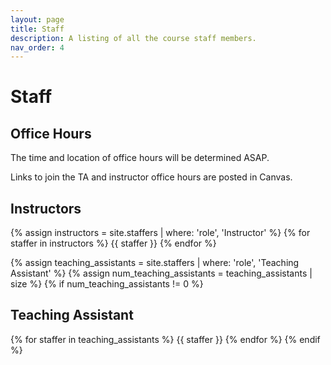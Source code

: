 ```yaml
---
layout: page
title: Staff
description: A listing of all the course staff members.
nav_order: 4
---
```


# Staff

## Office Hours

The time and location of office hours will be determined ASAP.

Links to join the TA and instructor office hours are posted in Canvas.

## Instructors

{% assign instructors = site.staffers | where: 'role', 'Instructor' %}
{% for staffer in instructors %}
{{ staffer }}
{% endfor %}

{% assign teaching_assistants = site.staffers | where: 'role', 'Teaching Assistant' %}
{% assign num_teaching_assistants = teaching_assistants | size %}
{% if num_teaching_assistants != 0 %}

## Teaching Assistant

{% for staffer in teaching_assistants %}
{{ staffer }}
{% endfor %}
{% endif %}
